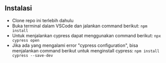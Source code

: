 ## Instalasi

- Clone repo ini terlebih dahulu
- Buka terminal dalam VSCode dan jalankan command berikut: `npm install`
- Untuk menjalankan cypress dapat menggunakan command berikut: `npx cypress open`
- Jika ada yang mengalami error "cypress configuration", bisa menjalankan command berikut untuk menginstall cypress: `npm install cypress --save-dev`

